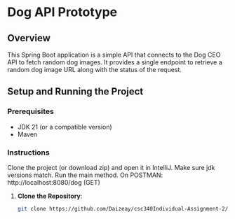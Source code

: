 # Dog API Prototype

## Overview

This Spring Boot application is a simple API that connects to the Dog CEO API to fetch random dog images. It provides a single endpoint to retrieve a random dog image URL along with the status of the request.

## Setup and Running the Project

### Prerequisites

- JDK 21 (or a compatible version)
- Maven

### Instructions
Clone the project (or download zip) and open it in IntelliJ.
Make sure jdk versions match.
Run the main method.
On POSTMAN:
http://localhost:8080/dog (GET)

1. **Clone the Repository**:
   ```bash
   git clone https://github.com/Daizeay/csc340Individual-Assignment-2/tree/master
